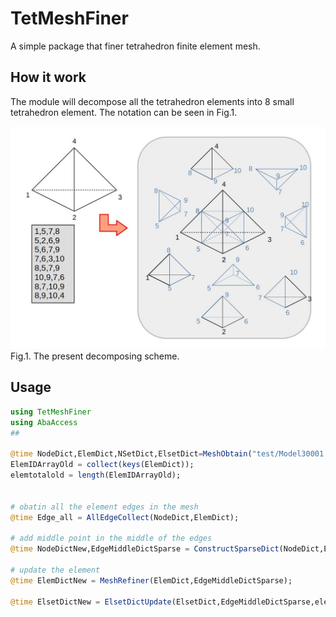 # TetMeshFiner
A simple package that finer tetrahedron finite element mesh.

## How it work 
The module will decompose all the tetrahedron elements into 8 small tetrahedron element. The notation can be seen in Fig.1.

![Finer](figs\Finer.jpg)
Fig.1. The present decomposing scheme.


## Usage
```julia
using TetMeshFiner 
using AbaAccess 
##

@time NodeDict,ElemDict,NSetDict,ElsetDict=MeshObtain("test/Model30001.inp");
ElemIDArrayOld = collect(keys(ElemDict));
elemtotalold = length(ElemIDArrayOld);


# obatin all the element edges in the mesh
@time Edge_all = AllEdgeCollect(NodeDict,ElemDict);

# add middle point in the middle of the edges
@time NodeDictNew,EdgeMiddleDictSparse = ConstructSparseDict(NodeDict,Edge_all);

# update the element 
@time ElemDictNew = MeshRefiner(ElemDict,EdgeMiddleDictSparse);

@time ElsetDictNew = ElsetDictUpdate(ElsetDict,EdgeMiddleDictSparse,elemtotalold=elemtotalold);
```
